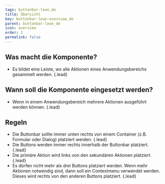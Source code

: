 ```yaml
---
tags: buttonbar-lean_de
title: Übersicht
key: buttonbar-lean-overview_de
parent: buttonbar-lean_de
icon: overview
order: 1
permalink: false  
---
```


## Was macht die Komponente?
* Es bildet eine Leiste, wo alle Aktionen eines Anwendungsbereichs gesammelt werden. {.lead}

## Wann soll die Komponente eingesetzt werden?
* Wenn in einem Anwendungsbereich mehrere Aktionen ausgeführt werden können. {.lead}

## Regeln
* Die Buttonbar sollte immer unten rechts von einem Container (z.B. Formular oder Dialog) platziert werden. {.lead}
* Die Buttons werden immer rechts innerhalb der Buttonbar platziert. {.lead}
* Die primäre Aktion wird links von den sekundären Aktionen platziert. {.lead}
* Es dürfen nicht mehr als drei <sbb-link variant="inline" type="button" href="/{{page.lang}}/design-system/lean/components/button/">Buttons</sbb-link> platziert werden. Wenn mehr Aktionen notwendig sind, dann soll ein <sbb-link variant="inline" type="button" href="/{{page.lang}}/design-system/lean/components/contextmenu/">Contextmenu</sbb-link> verwendet werden. Dieses wird rechts von den anderen Buttons platziert. {.lead}

